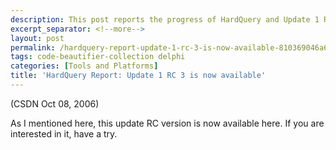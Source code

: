 ```yaml
---
description: This post reports the progress of HardQuery and Update 1 RC 3.
excerpt_separator: <!--more-->
layout: post
permalink: /hardquery-report-update-1-rc-3-is-now-available-810369046a6e
tags: code-beautifier-collection delphi
categories: [Tools and Platforms]
title: 'HardQuery Report: Update 1 RC 3 is now available'
---
```

(CSDN Oct 08, 2006)

As I mentioned here, this update RC version is now available here. If you are interested in it, have a try.
<!--more-->
